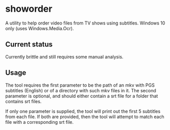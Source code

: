 # showorder
A utility to help order video files from TV shows using subtitles. Windows 10 only (uses Windows.Media.Ocr).

## Current status
Currently brittle and still requires some manual analysis.

## Usage
The tool requires the first parameter to be the path of an mkv with PGS subtitles (English) or of a directory with such mkv files in it. The second parameter is optional, and should either contain a srt file for a folder that contains srt files.

If only one parameter is supplied, the tool will print out the first 5 subtitles from each file. If both are provided, then the tool will attempt to match each file with a corresponding srt file.
